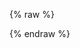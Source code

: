 {% raw %}
<script>
(() => {
  function root() {
    return `
<section id="miso-ask-combo__question" class="miso-ask-combo__section miso-ask-combo__question">
  <miso-ask class="miso-ask-combo__query-container" status="initial nonempty">
    <miso-query></miso-query>
  </miso-ask>
</section>
<section class="miso-ask-combo__section miso-ask-combo__answer">
  <miso-ask class="miso-ask-combo__answer-container miso-circled-citation-index" visible-when="ready" logo="false" status="initial nonempty">
    <div class="miso-ask-combo__phrase miso-ask-combo__question-phrase">You asked...</div>
    <miso-question></miso-question>
    <miso-answer></miso-answer>
    <miso-feedback></miso-feedback>
  </miso-ask>
  <miso-ask class="miso-ask-combo__sources-container miso-circled-citation-index" visible-when="nonempty" logo="false" status="initial empty">
    <hr>
    <h3 class="miso-ask-combo__phrase miso-ask-combo__sources-phrase">My reply is based on the following</h3>
    <miso-sources></miso-sources>
  </miso-ask>
  <miso-ask class="miso-ask-combo__bottom-spacing-container" visible-when="ongoing" status="initial empty"></miso-ask>
</section>
<div id="miso-ask-combo__follow-ups" class="miso-ask-combo__follow-ups"></div>
<section id="miso-ask-combo__related-resources" class="miso-ask-combo__section miso-ask-combo__related-resources">
  <miso-ask visible-when="nonempty" logo="true" status="initial empty">
    <h2 class="miso-ask-combo__phrase miso-ask-combo__related-resources-phrase">Go beyond, and learn more about this topic</h2>
    <miso-related-resources></miso-related-resources>
  </miso-ask>
</section>`.trim();
  };
  function followUp(parentQuestionId) {
    return `
<section class="miso-ask-combo__section miso-ask-combo__follow-up">
  <miso-ask class="miso-ask-combo__query-suggestions-container" visible-when="initial+nonempty" parent-question-id="${parentQuestionId}">
    <h3 class="miso-ask-combo__phrase miso-ask-combo__related-questions-phrase">Related questions you can explore</h3>
    <miso-query-suggestions></miso-query-suggestions>
  </miso-ask>
  <miso-ask class="miso-ask-combo__query-container" visible-when="initial loading" parent-question-id="${parentQuestionId}">
    <miso-query></miso-query>
  </miso-ask>
  <miso-ask class="miso-ask-combo__answer-container miso-circled-citation-index" visible-when="ready" logo="false" parent-question-id="${parentQuestionId}">
    <hr>
    <div class="miso-ask-combo__phrase miso-ask-combo__question-phrase">You asked...</div>
    <miso-question></miso-question>
    <miso-answer></miso-answer>
    <miso-feedback></miso-feedback>
  </miso-ask>
  <miso-ask class="miso-ask-combo__sources-container miso-circled-citation-index" visible-when="nonempty" logo="false" parent-question-id="${parentQuestionId}">
    <hr>
    <h3 class="miso-ask-combo__phrase miso-ask-combo__sources-phrase">My reply is based on the following</h3>
    <miso-sources></miso-sources>
  </miso-ask>
</section>`.trim();
  }
window.templates = {
  root,
  followUp,
};
})();
</script>
{% endraw %}
